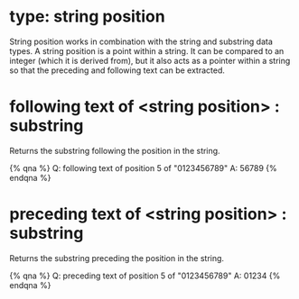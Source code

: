 # type: string position

String position works in combination with the string and substring data types. A string position is a point within a string. It can be compared to an integer (which it is derived from), but it also acts as a pointer within a string so that the preceding and following text can be extracted.

# following text of &lt;string position&gt; : substring

Returns the substring following the position in the string.

{% qna %}
Q: following text of position 5 of "0123456789"
A: 56789
{% endqna %}

# preceding text of &lt;string position&gt; : substring

Returns the substring preceding the position in the string.

{% qna %}
Q: preceding text of position 5 of "0123456789"
A: 01234
{% endqna %}
